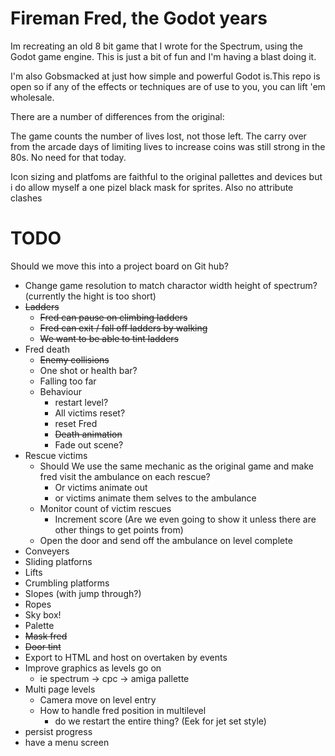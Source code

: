 # Fireman Fred, the Godot years

Im recreating an old 8 bit game that I wrote for the Spectrum, using the Godot game engine. This is just a bit of fun and I'm having a blast doing it. 

I'm also Gobsmacked at just how simple and powerful Godot is.This repo is open so if any of the effects or techniques are of use to you, you can lift 'em wholesale.

There are a number of differences from the original:

The game counts the number of lives lost, not those left. The carry over from the arcade days of limiting lives to increase coins was still strong in the 80s. No need for that today.

Icon sizing and platfoms are faithful to the original pallettes and devices but i do allow myself a one pizel black mask for sprites. Also no attribute clashes





# TODO

Should we move this into a project board on Git hub?

+ Change game resolution to match charactor width height of spectrum? (currently the hight is too short)
+ ~~Ladders~~
  + ~~Fred can pause on climbing ladders~~
  + ~~Fred can exit / fall off ladders by walking~~
  + ~~We want to be able to tint ladders~~
+ Fred death
  + ~~Enemy collisions~~
  + One shot or health bar?
  + Falling too far
  + Behaviour
    + restart level?
    +   All victims reset?
    + reset Fred
    + ~~Death animation~~
    + Fade out scene?
+ Rescue victims
    + Should We use the same mechanic as the original game and make fred visit the ambulance on each rescue?
        + Or victims animate out
        + or victims animate them selves to the ambulance
    + Monitor count of victim rescues
        + Increment score (Are we even going to show it unless there are other things to get points from)
    + Open the door and send off the ambulance on level complete
+ Conveyers
+ Sliding platforns
+ Lifts
+ Crumbling platforms
+ Slopes (with jump through?)
+ Ropes
+ Sky box!
+ Palette
+ ~~Mask fred~~
+ ~~Door tint~~
+ Export to HTML and host on overtaken by events
+ Improve graphics as levels go on 
  + ie spectrum -> cpc -> amiga pallette
+ Multi page levels
  + Camera move on level entry
  + How to handle fred position in multilevel
    + do we restart the entire thing? (Eek for jet set style)
+ persist progress
+ have a menu screen

